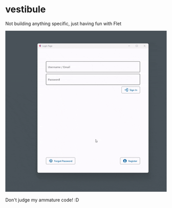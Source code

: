 # vestibule

Not building anything specific, just having fun with Flet

![Alt Text](/Flet_Login_Page.gif)

Don't judge my ammature code! :D
